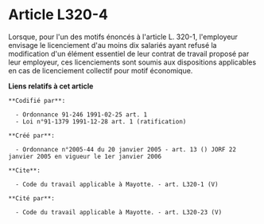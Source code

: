 # Article L320-4

Lorsque, pour l'un des motifs énoncés à l'article L. 320-1, l'employeur envisage le licenciement d'au moins dix salariés
ayant refusé la modification d'un élément essentiel de leur contrat de travail proposé par leur employeur, ces licenciements
sont soumis aux dispositions applicables en cas de licenciement collectif pour motif économique.

**Liens relatifs à cet article**

	**Codifié par**:

	  - Ordonnance 91-246 1991-02-25 art. 1
	  - Loi n°91-1379 1991-12-28 art. 1 (ratification)

	**Créé par**:

	  - Ordonnance n°2005-44 du 20 janvier 2005 - art. 13 () JORF 22 janvier 2005 en vigueur le 1er janvier 2006

	**Cite**:

	  - Code du travail applicable à Mayotte. - art. L320-1 (V)

	**Cité par**:

	  - Code du travail applicable à Mayotte. - art. L320-23 (V)
